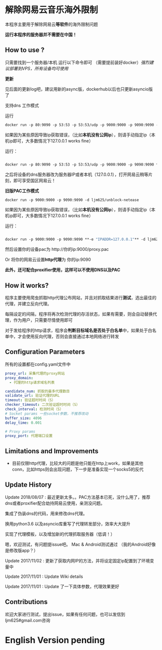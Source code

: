 # 解除网易云音乐海外限制

本程序主要用于解除网易云**等软件**的海外限制问题

**运行本程序的服务器并不需要在中国！**

## How to use ?

只需要找到一个服务器/本机 运行以下命令即可 （需要提前装好docker）*强烈建议部署到VPS，所有设备均可使用*

**更新**

见后面的更新log吧，建议用新的async版，dockerhub以后也只更新asyncio版了

支持dns 工作模式


运行
```dockerfile
docker run -p 80:9090 -p 53:53 -p 53:53/udp -p 9000:9000 -p 9090:9090 -d ljm625/unblock-netease
```

如果因为某些原因导致ip获取错误，（比如**本机没有公网ip**），则请手动指定ip（本机ip即可，大多数情况下127.0.0.1 works fine）

运行：
```dockerfile

docker run -p 80:9090 -p 53:53 -p 53:53/udp -p 9000:9000 -p 9090:9090 **-e "IPADDR=127.0.0.1"** -d ljm625/unblock-netease
```

之后将设备的dns服务器改为服务器IP或者本机（127.0.0.1），打开网易云稍等片刻，即可享受国区网易云！


**旧版PAC工作模式**


```dockerfile
docker run -p 9000:9000 -p 9090:9090 -d ljm625/unblock-netease
```
如果因为某些原因导致ip获取错误，（比如**本机没有公网ip**），则请手动指定ip（本机ip即可，大多数情况下127.0.0.1 works fine）

运行：
```dockerfile

docker run -p 9000:9000 -p 9090:9090 **-e "IPADDR=127.0.0.1"** -d ljm625/unblock-netease
```

然后设置你的设备pac为 http://你的ip:9000/proxy.pac

Or 将你的网易云设置**http代理**为 你的ip:9090


**此外，还可配合proxifier使用，这样可以不使用DNS以及PAC**


## How it works?
程序主要使用爬虫抓取http代理公布网站，并且对抓取结果进行**测试**，选出最佳的代理，并建立反向代理。

每隔设定的间隔，程序将再次检测代理的存活状态，如果有需要，则会自动替换代理，作为用户，只需要尽情使用即可

对于发给程序的http请求，程序会**判断目标域名是否处于白名单**中，如果处于白名单中，才会使用反向代理，否则会直接通过本地网络进行转发

## Configuration Parameters

所有的设置都在config.yaml文件中

```yaml
proxy_url: 采集代理的proxy网站
proxy_domain:
  - 代理的http请求域名列表

candidate_num: 抓取的最多代理数目
validate_url: 验证代理的URL
timeout: 验证超时时间（S）
checker_timeout: 二次验证超时时间（S）
check_interval: 检测时间（S）
# Socket params 一些socket参数，不推荐改动
buffer_size: 4096
delay_time: 0.001

# Proxy params
proxy_port: 代理端口设置

```


## Limitations and Improvements

- 目前仅限http代理，比较大的问题是他只能在http上work，如果是其他conn，比如https则会出现问题，下一步是准备实现一个socks5的反代


## Update History
Update 2018/08/07 : 最近更新太多。。PAC方法基本已死，没什么用了，推荐dns或者proxifier配合劫持网易云使用，亲测没问题。

集成了伪装dns的代码，用来修改dns代理。

换用python3.6 以及asyncio库重写了代理转发部分，效率大大提升

实现了代理模板，以及增加新的代理抓取服务器（低调！）

嗯，欢迎测试，有问题提issue吧。 Mac & Android测试通过 （我的Android好像是修改版app？）

Update 2017/11/02 : 更新了获取内网IP的方法，并将设定固定ip配置到了环境变量中

Update 2017/11/01 : Update Wiki details

Update 2017/11/01 : Update 了一下具体参数，代理效果更好

## Contributions

欢迎大家进行测试，提出issue，如果有任何问题，也可以发信到ljm625#gmail.com咨询


# English Version pending